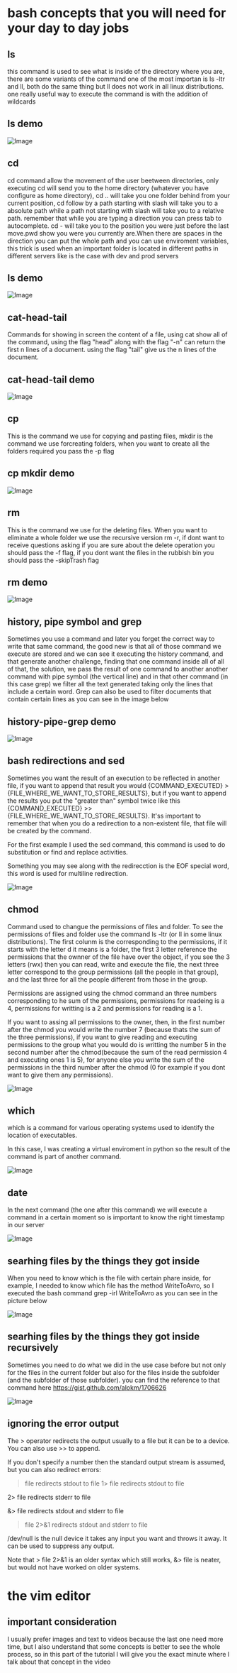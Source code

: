 # bash concepts that you will need for your day to day jobs

## ls

this command is used to see what is inside of the directory where you are, there are some variants of the command one of the most importan is ls -ltr and ll, both do the same thing but ll does not work in all linux distributions. one really useful way to execute the command is with the addition of wildcards

## ls demo

![Image](img/ls.png "ls command image")

## cd

cd command allow the movement of the user beetween directories, only executing cd will send you to the home directory (whatever you have configure as home directory), cd .. will take you one folder behind from your current position, cd follow by a path starting with slash will take you to a absolute path while a path not starting with slash will take you to a relative path. remember that while you are typing a direction you can press tab to autocomplete. cd - will take you to the position you were just before the last move.pwd show you were you currently are.When there are spaces in the direction you can put the whole path and you can use enviroment variables, this trick is used when an important folder is located in different paths in different servers like is the case with dev and prod servers 

## ls demo

![Image](img/cd.png "cd command image")

## cat-head-tail

Commands for showing in screen the content of a file, using cat show all of the command, using the flag "head" along with the flag "-n" can return the first n lines of a document. using the flag "tail" give us the n lines of the document.

## cat-head-tail demo

![Image](img/cat-head-tail.png "cat head tail command image")

## cp

This is the command we use for copying and pasting files, mkdir is the command we use forcreating folders, when you want to create all the folders required you pass the -p flag

## cp mkdir demo

![Image](img/cp-mkdir.png "cp mkdir command image")

## rm

This is the command we use for the deleting files. When you want to eliminate a whole folder we use the recursive version rm -r, if dont want to receive questions asking if you are sure about the delete operation you should pass the -f flag, if you dont want the files in the rubbish bin you should pass the -skipTrash flag

## rm demo

![Image](img/rm.png "rm command image")

## history, pipe symbol and grep

Sometimes you use a command and later you forget the correct way to write that same command, the good new is that all of those command we execute are stored and we can see it executing the history command, and that generate another challenge, finding that one command inside all of all of that, the solution, we pass the result of one command to another another command with pipe symbol (the vertical line) and in that other command (in this case grep) we filter all the text generated taking only the lines that include a certain word. Grep can also be used to filter documents that contain certain lines as you can see in the image below

## history-pipe-grep demo

![Image](img/history-pipe-grep.png "history-pipe-grep command image")


## bash redirections and sed

Sometimes you want the result of an execution to be reflected in another file, if you want to append that result you would {COMMAND_EXECUTED} > {FILE_WHERE_WE_WANT_TO_STORE_RESULTS}, but if you want to append the results you put the "greater than" symbol twice like this  {COMMAND_EXECUTED} >>{FILE_WHERE_WE_WANT_TO_STORE_RESULTS}. It'ss important to remember that when you do a redirection to a non-existent file, that file will be created by the command.

For the first example I used the sed command, this command is used to do substitution or find and replace activities.

Something you may see along with the redirecction is the EOF special word, this word is used for multiline redirection.

![Image](img/bash-redirections-sed.png "bash-redirections-sed command image")

## chmod

Command used to changue the permissions of files and folder. To see the permissions of files and folder use the command ls -ltr (or ll in some linux distributions). The first colunm is the corresponding to the permissions, if it starts with the letter d it means is a folder, the first 3 letter reference the permissions that the ownner of the file have over the object, if you see the 3 letters (rwx) then you can read, write and execute the file, the next three letter correspond to the group permissions (all the people in that group), and the last three for all the people different from those in the group.

Permissions are assigned using the chmod command an three numbers corresponding to he sum of the permissions, permissions for readeing is a 4, permissions for writting is a 2 and permissions for reading is a 1.

If you want to assing all permissions to the owner, then,  in the first number after the chmod you would write the number 7 (because thats the sum of the three permissions), if you want to give reading and executing permissions to the group what you would do is writting the number 5 in the second number after the chmod(because the sum of the read permission 4 and executing ones 1 is 5), for anyone else you write the sum of the permissions in the third number after the chmod (0 for example if you dont want to give them any permissions).

![Image](img/chmod.png "chmod command image")

## which

which is a command for various operating systems used to identify the location of executables.

In this case, I was creating a virtual enviroment in python so the result of the command is part of another command.

![Image](img/which.png "which command image")

## date

In the next command (the one after this command) we will execute a command in a certain moment so is important to know the right timestamp in our server

![Image](img/dateCommand.png "date command image")

## searhing files by the things they got inside

When you need to know which is the file with certain phare inside, for example, I needed to know which file has the method WriteToAvro, so I executed the bash command grep -irl WriteToAvro as you can see in the picture below

![Image](img/GrepIrl.png "Grep Irl image")

## searhing files by the things they got inside recursively

Sometimes you need to do what we  did in the use case before but not only for the files in the current folder but also for the files inside the subfolder (and the subfolder of those subfolder). you can find the reference to that command here https://gist.github.com/alokm/1706626

![Image](img/RecursiveGrep.png "RecursiveGrep image")

## ignoring the error output

The > operator redirects the output usually to a file but it can be to a device. You can also use >> to append.

If you don't specify a number then the standard output stream is assumed, but you can also redirect errors:

> file redirects stdout to file
1> file redirects stdout to file

2> file redirects stderr to file

&> file redirects stdout and stderr to file
> file 2>&1 redirects stdout and stderr to file

/dev/null is the null device it takes any input you want and throws it away. It can be used to suppress any output.

Note that > file 2>&1 is an older syntax which still works, &> file is neater, but would not have worked on older systems.


# the vim editor

## important consideration

I usually prefer images and text to videos because the last one need more time, but I also understand that some concepts is better to see the whole process, so in this part of the tutorial I will give you the exact minute where I talk about that concept in the video 




